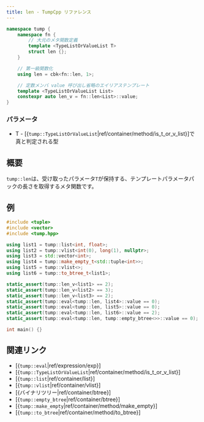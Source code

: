 ```yaml
---
title: len - TumpCpp リファレンス
---
```


```cpp
namespace tump {
    namespace fn {
        // 大元のメタ関数定義
        template <TypeListOrValueList T>
        struct len {};
    }

    // 第一級関数化
    using len = cbk<fn::len, 1>;

    // 定数メンバ value 呼び出し省略のエイリアステンプレート
    template <TypeListOrValueList List>
    constexpr auto len_v = fn::len<List>::value;
}
```

### パラメータ

- T - [{`tump::TypeListOrValueList`|ref/container/method/is_t_or_v_list}]で真と判定される型

## 概要

`tump::len`は、受け取ったパラメータ`T`が保持する、テンプレートパラメータパックの長さを取得するメタ関数です。

## 例

```cpp
#include <tuple>
#include <vector>
#include <tump.hpp>

using list1 = tump::list<int, float>;
using list2 = tump::vlist<int(0), long(1), nullptr>;
using list3 = std::vector<int>;
using list4 = tump::make_empty_t<std::tuple<int>>;
using list5 = tump::vlist<>;
using list6 = tump::to_btree_t<list1>;

static_assert(tump::len_v<list1> == 2);
static_assert(tump::len_v<list2> == 3);
static_assert(tump::len_v<list3> == 2);
static_assert(tump::eval<tump::len, list4>::value == 0);
static_assert(tump::eval<tump::len, list5>::value == 0);
static_assert(tump::eval<tump::len, list6>::value == 2);
static_assert(tump::eval<tump::len, tump::empty_btree<>>::value == 0);

int main() {}
```

## 関連リンク

- [{`tump::eval`|ref/expression/exp}]
- [{`tump::TypeListOrValueList`|ref/container/method/is_t_or_v_list}]
- [{`tump::list`|ref/container/list}]
- [{`tump::vlist`|ref/container/vlist}]
- [{バイナリツリー|ref/container/btree}]
- [{`tump::empty_btree`|ref/container/btree}]
- [{`tump::make_empty`|ref/container/method/make_empty}]
- [{`tump::to_btree`|ref/container/method/to_btree}]
